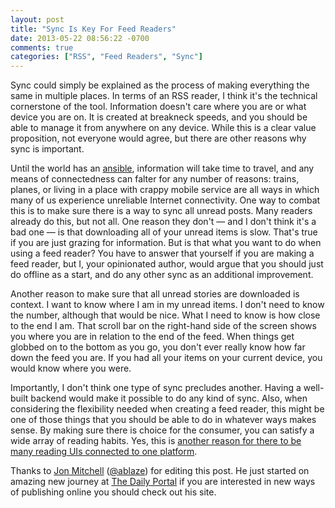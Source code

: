 ```yaml
---
layout: post
title: "Sync Is Key For Feed Readers"
date: 2013-05-22 08:56:22 -0700
comments: true
categories: ["RSS", "Feed Readers", "Sync"]
---
```


Sync could simply be explained as the process of making everything the same in multiple places. In terms of an RSS reader, I think it's the technical cornerstone of the tool. Information doesn't care where you are or what device you are on. It is created at breakneck speeds, and you should be able to manage it from anywhere on any device. While this is a clear value proposition, not everyone would agree, but there are other reasons why sync is important.

Until the world has an [ansible](http://en.wikipedia.org/wiki/Ansible), information will take time to travel, and any means of connectedness can falter for any number of reasons: trains, planes, or living in a place with crappy mobile service are all ways in which many of us experience unreliable Internet connectivity. One way to combat this is to make sure there is a way to sync all unread posts. Many readers already do this, but not all. One reason they don't — and I don't think it's a bad one — is that downloading all of your unread items is slow. That's true if you are just grazing for information. But is that what you want to do when using a feed reader? You have to answer that yourself if you are making a feed reader, but I, your opinionated author, would argue that you should just do offline as a start, and do any other sync as an additional improvement.

Another reason to make sure that all unread stories are downloaded is context. I want to know where I am in my unread items. I don't need to know the number, although that would be nice. What I need to know is how close to the end I am. That scroll bar on the right-hand side of the screen shows you where you are in relation to the end of the feed. When things get globbed on to the bottom as you go, you don't ever really know how far down the feed you are. If you had all your items on your current device, you would know where you were.

Importantly, I don't think one type of sync precludes another. Having a well-built backend would make it possible to do any kind of sync. Also, when considering the flexibility needed when creating a feed reader, this might be one of those things that you should be able to do in whatever ways makes sense. By making sure there is choice for the consumer, you can satisfy a wide array of reading habits. Yes, this is [another reason for there to be many reading UIs connected to one platform](http://www.rumproarious.com/2013/05/09/we-are-in-the-rss-cambrian-explosion/).

Thanks to [Jon Mitchell](http://everythingisablaze.com/) ([@ablaze](https://app.net/ablaze)) for editing this post. He just started on amazing new journey at [The Daily Portal](http://thedailyportal.com) if you are interested in new ways of publishing online you should check out his site.
